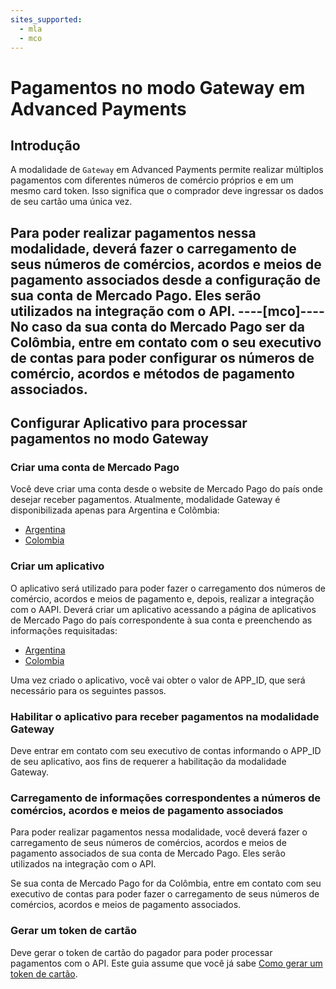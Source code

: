 ```yaml
---
sites_supported:
  - mla
  - mco
---
```


# Pagamentos no modo Gateway em Advanced Payments

## Introdução

A modalidade de `Gateway` em Advanced Payments permite realizar múltiplos pagamentos com diferentes números de comércio próprios e em um mesmo card token. Isso significa que o comprador deve ingressar os dados de seu cartão uma única vez.

Para poder realizar pagamentos nessa modalidade, deverá fazer o carregamento de seus números de comércios, acordos e meios de pagamento associados desde a configuração de sua conta de Mercado Pago. Eles serão utilizados na integração com o API.
----[mco]----
No caso da sua conta do Mercado Pago ser da Colômbia, entre em contato com o seu executivo de contas para poder configurar os números de comércio, acordos e métodos de pagamento associados.
------------

## Configurar Aplicativo para processar pagamentos no modo Gateway

### Criar uma conta de Mercado Pago

Você deve criar uma conta desde o website de Mercado Pago do país onde desejar receber pagamentos. Atualmente, modalidade Gateway é disponibilizada apenas para Argentina e Colômbia:

* [Argentina](https://www.mercadopago.com.ar)
* [Colombia](https://www.mercadopago.com.co)

### Criar um aplicativo

O aplicativo será utilizado para poder fazer o carregamento dos números de comércio, acordos e meios de pagamento e, depois, realizar a integração com o AAPI. Deverá criar um aplicativo acessando a página de aplicativos de Mercado Pago do país correspondente à sua conta e preenchendo as informações requisitadas:

* [Argentina](https://applications.mercadopago.com.ar)
* [Colombia](https://applications.mercadopago.com.co)

Uma vez criado o aplicativo, você vai obter o valor de APP_ID, que será necessário para os seguintes passos.

### Habilitar o aplicativo para receber pagamentos na modalidade Gateway

Deve entrar em contato com seu executivo de contas informando o APP_ID de seu aplicativo, aos fins de requerer a habilitação da modalidade Gateway.

### Carregamento de informações correspondentes a números de comércios, acordos e meios de pagamento associados

Para poder realizar pagamentos nessa modalidade, você deverá fazer o carregamento de seus números de comércios, acordos e meios de pagamento associados de sua conta de Mercado Pago. Eles serão utilizados na integração com o API.

Se sua conta de Mercado Pago for da Colômbia, entre em contato com seu executivo de contas para poder fazer o carregamento de seus números de comércios, acordos e meios de pagamento associados.

### Gerar um token de cartão

Deve gerar o token de cartão do pagador para poder processar pagamentos com o API. Este guia assume que você já sabe [Como gerar um token de cartão](https://www.mercadopago.com.ar/developers/pt/guides/payments/api/receiving-payment-by-card).
